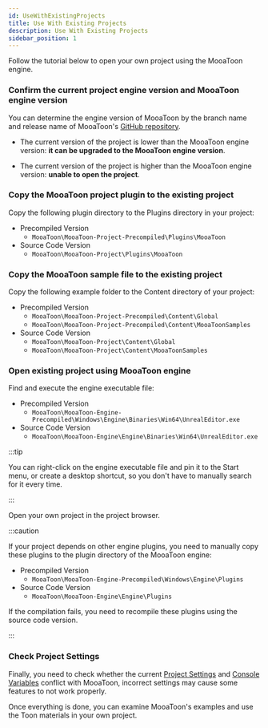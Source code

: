 ```yaml
---
id: UseWithExistingProjects
title: Use With Existing Projects
description: Use With Existing Projects
sidebar_position: 1
---
```


Follow the tutorial below to open your own project using the MooaToon engine.  

### Confirm the current project engine version and MooaToon engine version 

You can determine the engine version of MooaToon by the branch name and release name of MooaToon's [GitHub repository](https://github.com/JasonMa0012/MooaToon).  

- The current version of the project is lower than the MooaToon engine version: **it can be upgraded to the MooaToon engine version**.  
    
- The current version of the project is higher than the MooaToon engine version: **unable to open the project**.  
    

### Copy the MooaToon project plugin to the existing project 

Copy the following plugin directory to the Plugins directory in your project:  

- Precompiled Version 
    - `MooaToon\MooaToon-Project-Precompiled\Plugins\MooaToon`
- Source Code Version 
    - `MooaToon\MooaToon-Project\Plugins\MooaToon`

### Copy the MooaToon sample file to the existing project 

Copy the following example folder to the Content directory of your project:  

- Precompiled Version 
    - `MooaToon\MooaToon-Project-Precompiled\Content\Global`
    - `MooaToon\MooaToon-Project-Precompiled\Content\MooaToonSamples`
- Source Code Version 
    - `MooaToon\MooaToon-Project\Content\Global`
    - `MooaToon\MooaToon-Project\Content\MooaToonSamples`

### Open existing project using MooaToon engine 

Find and execute the engine executable file: 

- Precompiled Version 
    - `MooaToon\MooaToon-Engine-Precompiled\Windows\Engine\Binaries\Win64\UnrealEditor.exe`
- Source Code Version 
    - `MooaToon\MooaToon-Engine\Engine\Binaries\Win64\UnrealEditor.exe`

:::tip

You can right-click on the engine executable file and pin it to the Start menu, or create a desktop shortcut, so you don't have to manually search for it every time.  

:::

Open your own project in the project browser. 

:::caution

If your project depends on other engine plugins, you need to manually copy these plugins to the plugin directory of the MooaToon engine:  

- Precompiled Version 
    - `MooaToon\MooaToon-Engine-Precompiled\Windows\Engine\Plugins`
- Source Code Version 
    - `MooaToon\MooaToon-Engine\Engine\Plugins`

If the compilation fails, you need to recompile these plugins using the source code version. 

:::

### Check Project Settings

Finally, you need to check whether the current [Project Settings](../Reference/ProjectAndEditorSettings) and [Console Variables](../Reference/ConsoleVariables) conflict with MooaToon, incorrect settings may cause some features to not work properly.  

Once everything is done, you can examine MooaToon's examples and use the Toon materials in your own project.